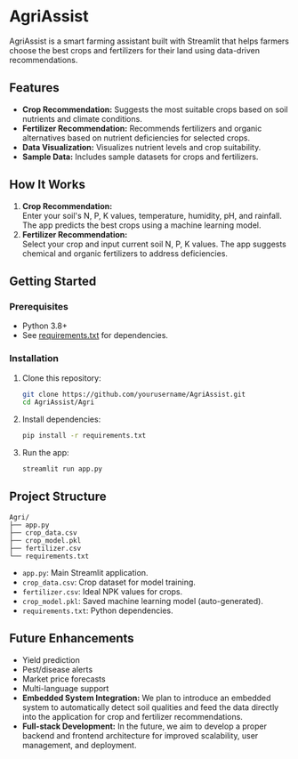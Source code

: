 # AgriAssist

AgriAssist is a smart farming assistant built with Streamlit that helps farmers choose the best crops and fertilizers for their land using data-driven recommendations.

## Features

- **Crop Recommendation:** Suggests the most suitable crops based on soil nutrients and climate conditions.
- **Fertilizer Recommendation:** Recommends fertilizers and organic alternatives based on nutrient deficiencies for selected crops.
- **Data Visualization:** Visualizes nutrient levels and crop suitability.
- **Sample Data:** Includes sample datasets for crops and fertilizers.

## How It Works

1. **Crop Recommendation:**  
   Enter your soil's N, P, K values, temperature, humidity, pH, and rainfall. The app predicts the best crops using a machine learning model.
2. **Fertilizer Recommendation:**  
   Select your crop and input current soil N, P, K values. The app suggests chemical and organic fertilizers to address deficiencies.

## Getting Started

### Prerequisites

- Python 3.8+
- See [requirements.txt](requirements.txt) for dependencies.

### Installation

1. Clone this repository:
    ```sh
    git clone https://github.com/yourusername/AgriAssist.git
    cd AgriAssist/Agri
    ```

2. Install dependencies:
    ```sh
    pip install -r requirements.txt
    ```

3. Run the app:
    ```sh
    streamlit run app.py
    ```

## Project Structure

```
Agri/
├── app.py
├── crop_data.csv
├── crop_model.pkl
├── fertilizer.csv
└── requirements.txt
```

- `app.py`: Main Streamlit application.
- `crop_data.csv`: Crop dataset for model training.
- `fertilizer.csv`: Ideal NPK values for crops.
- `crop_model.pkl`: Saved machine learning model (auto-generated).
- `requirements.txt`: Python dependencies.


## Future Enhancements

- Yield prediction
- Pest/disease alerts
- Market price forecasts
- Multi-language support
- **Embedded System Integration:** We plan to introduce an embedded system to automatically detect soil qualities and feed the data directly into the application for crop and fertilizer recommendations.
- **Full-stack Development:** In the future, we aim to develop a proper backend and frontend architecture for improved scalability, user management, and deployment.
